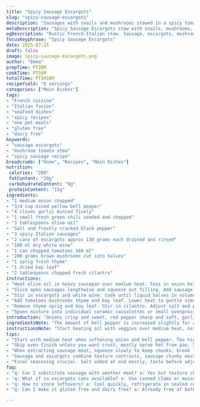 ```yaml
---
title: "Spicy Sausage Escargots"
slug: "spicy-sausage-escargots"
description: "Sausages with snails and mushrooms stewed in a spicy tomato base. Onion, red pepper, garlic and chili soften in olive oil. Sausage meat extracted and browned. Escargots and white wine reduce down. Tomatoes, mushrooms, thyme and bay simmer until thick and tender. Parsley folded in at end for freshness. Served hot in earthenware dishes. Bold, savory, with bits of heat. A blend of rustic French flavors with an Italian twist from sausage. Simple but hearty preparation taking about an hour total. Enough for six people. Wheat, dairy and nuts nowhere to be found."
metaDescription: "Spicy Sausage Escargots stew with snails, mushrooms, spicy Italian sausage simmered in tomato, wine, herbs. Rustic French-Italian fusion. Serves 6, rich and bold."
ogDescription: "Rustic French-Italian stew. Sausage, escargots, mushrooms simmered slow in tomato, wine, chili, herbs. Bold heat, earthy flavors. Serve hot, hearty for six."
focusKeyphrase: "Spicy Sausage Escargots"
date: 2025-07-25
draft: false
image: spicy-sausage-escargots.png
author: "Emma"
prepTime: PT20M
cookTime: PT50M
totalTime: PT1H10M
recipeYield: "6 servings"
categories: ["Main Dishes"]
tags:
- "French cuisine"
- "Italian fusion"
- "seafood dishes"
- "spicy recipes"
- "one pot meals"
- "gluten free"
- "dairy free"
keywords:
- "sausage escargots"
- "mushroom tomato stew"
- "spicy sausage recipe"
breadcrumb: ["Home", "Recipes", "Main Dishes"]
nutrition: 
 calories: "280"
 fatContent: "20g"
 carbohydrateContent: "9g"
 proteinContent: "15g"
ingredients:
- "1 medium onion chopped"
- "3/4 cup diced yellow bell pepper"
- "4 cloves garlic minced finely"
- "1 small fresh green chili seeded and chopped"
- "3 tablespoons olive oil"
- "Salt and freshly cracked black pepper"
- "3 spicy Italian sausages"
- "2 cans of escargots approx 130 grams each drained and rinsed"
- "100 ml dry white wine"
- "1 can chopped tomatoes 560 ml"
- "200 grams brown mushrooms cut into halves"
- "1 sprig fresh thyme"
- "1 dried bay leaf"
- "2 tablespoons chopped fresh cilantro"
instructions:
- "Heat olive oil in heavy saucepan over medium heat. Toss in onion bell pepper garlic and chili. Season with salt and pepper. Cook stirring for 5 minutes until veggies soften but not colored."
- "Slice open sausages lengthwise and squeeze out filling. Add sausage meat to pan. Brown for about 4 minutes stirring to crumble evenly. No large bits."
- "Stir in escargots and white wine. Cook until liquid halves in volume, about 7 minutes."
- "Add tomatoes mushrooms thyme and bay leaf. Lower heat to gentle simmer. Cook about 45 minutes uncovered. Stir occasionally. Sauce thickens, mushrooms tender."
- "Remove thyme sprig and bay leaf. Stir in cilantro. Adjust salt and pepper to taste."
- "Spoon mixture into individual ceramic cassolettes or small ovenproof dishes. Serve immediately."
introduction: "Onions crisp and sweet, red pepper sharp and soft, garlic sharp, chili with a bite, swimming in olive oil. Then sausage meat freed from casing, crumbled and browned, mingling with escargots. Wine swirls in, sharp and dry, reduced until almost gone. Heaping cans of diced tomatoes add color and heft, mushrooms diving in, absorbing the mix. Thyme twig and bay leaf lend aroma, long slow simmer melds everything rugged and tender. Final sprinkle of fresh cilantro for a snap of green. Serve in rough, earthenware pots. Spoon out, chew, savor. No bells no whistles. Rustic, bold, a stew with punch."
ingredientsNote: "The amount of bell pepper is increased slightly for a touch of sweetness instead of half red pepper. Yellow or green both work, whatever you have. Garlic bumped up from 3 cloves to 4 to raise the aromatic base. Chili switched to green fresh instead of red for a sharper but less sweet heat. Olive oil remains stable to keep richness. Sausage must be spicy Italian style, but use your favorite brand. Removing casings simplifies texture, no casing biting here. Escargots cans vary in size so standardized to about 130 grams each. White wine lowered just a bit to concentrate flavor faster. Tomatoes swapped for a slightly larger can to provide more saucy body. Mushrooms are brown, halved for bite size. Thyme sprig and bay leaf stay classic. Parsley replaced by cilantro for a different herbal note, fresher and citrusy. Salt and pepper used to taste throughout. No gluten, nuts, dairy or eggs in sight. Simple, straightforward staples."
instructionsNote: "Start heating oil with veggies over medium heat, not too hot or garlic burns. About 5 minutes softens onions and pepper nicely. Slice sausages carefully to avoid tearing wrong spot. Extract meat by squeezing lengthwise onto board or bowl. Break up mushy lumps once in pan and brown thoroughly for 4 minutes stir often. Add escargots (rinsed and drained) and wine; wait for half reduction, about 7 minutes. Important to stir so wine cooks off evenly. Toss in tomatoes, mushrooms, thyme, bay. Keep at low simmer, uncovered, for 45 minutes, stirring every 10 or so to prevent sticking. Sauce thickens as liquid evaporates and mushrooms soften. Remove herb stalks to avoid woody bits. Mix in chopped cilantro last minute to keep fresh flavor. Taste and adjust salt pepper. Use small cassolettes to hold warm servings. Serve right away while sauce steaming hot. No oven finishing needed but can broil briefly for crust if desired."
tips:
- "Start with medium heat when softening onion and bell pepper. Too high burns garlic fast. Watch garlic closely, quick browning ruins flavor base. Keep stirring veg mixture gently, soft not colored. Olive oil quantity just enough to coat, no pooling. Slicing sausages lengthwise clean, careful not to mash casing or lose meat. Use a sharp knife, rest sausage before slicing. After squeezing out meat, crumble lumps finely with spoon or spatula for even browning. Brown sausage 4 minutes max, don’t overcook or dry out. Wine reduction needs patience, 7 minutes or until halfway volume, stir often to avoid burning. Add herbs whole, remove after simmer to prevent woody bits. Stir in fresh cilantro last, preserves brightness. No salt upfront, add gradually at end to control seasoning. Serve hot in earthenware for rustic hold and heat retention."
- "Skip oven finish unless you want crust, mostly serve hot from pan. Sauce thickens during simmer, adjust heat low enough to prevent sticking. Stir every 10 minutes, scrape bottom. Brown mushrooms halves stay firmer, avoid smaller cuts or too soft. Use dry white wine, no sweet or cooking wine substitutes, changes taste. Avoid red pepper here, green chili sharper heat, less sweet, more bite. Swap cilantro for parsley affects flavor direction, cilantro fresher, more citrus notes. Sausage must be spicy Italian type, Italian sausage flavor base anchors dish. Don’t add casing into pan, gritty texture. Drain and rinse escargots cans well to remove brine. Tomato can size chosen for balanced sauce thickness, can adjust smaller or larger but cook time varies. Salt and black pepper go last to fine tune taste punch."
- "When extracting sausage meat, squeeze slowly to keep chunks, break lumps finely while cooking, crumbling evenly. Don’t let raw sausage pieces stay large, texture off. Deglaze pan with white wine after sausage browned, bring heat to medium low for slow reduction. Simmer uncovered for 45 minutes, evaporate excess moisture, thicken sauce. Avoid covering pan or cooking too hot - peppers turn mushy, flavors flatten. Add fresh herbs whole, easy removal. Cut fresh thyme sprig, no chopped herbs here until end. Bay leaf adds fragrance but no bite. Fresh chili chopped fine spreads heat well, adjust quantity by variety. Olive oil quantity stable. No added nuts, wheat, dairy, or eggs keeps it clean allergen wise. Use ceramic cassolettes or other earthenware, holds heat best. Serve immediately to preserve texture and warmth."
- "Sausage and escargots combine texture contrasts, sausage chunky meaty, escargots slippery but firm. Mushrooms absorb tomato wine mix without getting soggy. Chop chili tiny to spread heat evenly. Yellow bell pepper adds sweetness balance heat and tomato acid. Green chili switches from traditional red, changes heat profile. White wine aids acidity and aroma, helps reduce pork fattiness. Cooking times tied to evaporation rates and mushroom softness, adjust heat gently rather than time. Herbs removed before serving, keeps fresh herb notes from turning bitter. Parsley swapped for cilantro adds new flavor twist, slight citrus brightness. No dairy or nuts ensures allergy friendly, useful info if cooking for mixed groups. Stir mixture carefully but often to avoid burning bottom. Avoid crushing mushrooms too small or too big - halves hold shape best."
- "Final seasoning crucial. Salt added at end mostly, taste before adjusting. Black pepper freshly cracked adds needed pungency, add little by little. Flavor building layered: start garlic and chili gently, brown sausage deep but not burnt, reduce wine slow, simmer rich tomato-herb-mushroom mix long. Use good quality spicy Italian sausage, drives dish. Don’t rush steps, each adds texture and flavor element. Removing herbal stems avoids tough bites in final dish. Fresh cilantro chopped last preserves bright green color and fresh citrus note. Serve in warmed ceramic dishes for best experience. Can broil briefly for crust if wanted, mainly serving hot straight from pan. Timing matters - total about one hour including prep and simmer."
faq:
- "q: Can I substitute sausage with another meat? a: Yes but texture changes. Try chorizo or spicy ground pork. Flavor won’t be same. Adjust cooking time for different meat moisture. No casing removal needed if pre-ground. Watch spiciness level too. Varies by choice."
- "q: What if no escargots cans available? a: Use canned clams or mussels, rinse well. Flavor shifts; less earthy. Add late in cooking to avoid overcooking seafood. Could skip entirely, more sausage veggie stew but misses signature mix. Use fresh if possible, cook gently."
- "q: How to store leftovers? a: Cool quickly, refrigerate in sealed container. Keep for up to 3 days safe. Reheat gently on low heat, add splash water or wine if too thick. Avoid microwaving too long, toughens mushrooms. Freeze okay but texture changes, best fresh."
- "q: Can I make it gluten free and dairy free? a: Already free of both. No wheat in ingredients, no dairy added. Double check sausage labels to confirm no fillers. Avoid cross contamination if sensitive. Good for allergy conscious meals. No eggs or nuts present either."

---
```

